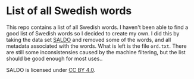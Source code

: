 # List of all Swedish words

This repo contains a list of all Swedish words. I haven't been able to find a good list of Swedish words so I decided to create my own. I did this by taking the data set [SALDO](https://spraakbanken.gu.se/resurser/saldo) and removed some of the words, and all metadata associated with the words. What is left is the file `ord.txt`. There are still some inconsistensies caused by the machine filtering, but the list should be good enough for most uses..

SALDO is licensed under [CC BY 4.0](https://creativecommons.org/licenses/by/4.0/).
